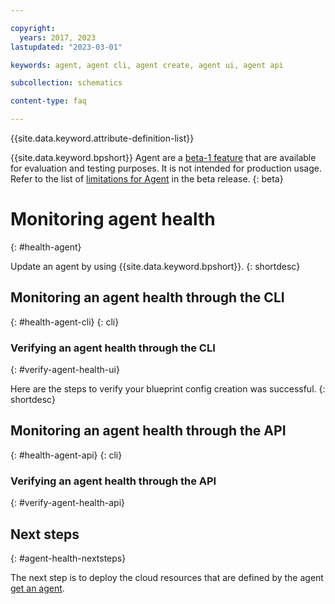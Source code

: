 ```yaml
---

copyright:
  years: 2017, 2023
lastupdated: "2023-03-01"

keywords: agent, agent cli, agent create, agent ui, agent api

subcollection: schematics

content-type: faq

---
```


{{site.data.keyword.attribute-definition-list}}

{{site.data.keyword.bpshort}} Agent are a [beta-1 feature](/docs/schematics?topic=schematics-agent-beta-limitations) that are available for evaluation and testing purposes. It is not intended for production usage. Refer to the list of [limitations for Agent](/docs/schematics?topic=schematics-agent-beta-limitations) in the beta release.
{: beta}

# Monitoring agent health
{: #health-agent}

Update an agent by using {{site.data.keyword.bpshort}}.
{: shortdesc} 

## Monitoring an agent health through the CLI 
{: #health-agent-cli}
{: cli}

### Verifying an agent health through the CLI
{: #verify-agent-health-ui}

Here are the steps to verify your blueprint config creation was successful.
{: shortdesc}

## Monitoring an agent health through the API
{: #health-agent-api}
{: cli}

### Verifying an agent health through the API
{: #verify-agent-health-api}

## Next steps
{: #agent-health-nextsteps}

The next step is to deploy the cloud resources that are defined by the agent [get an agent](/docs/schematics).



